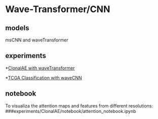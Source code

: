 # Wave-Transformer/CNN  

## models

msCNN and waveTransformer

## experiments

*[ClonalAE with waveTransformer](https://wandb.ai/genome_pretraining/WaveLSTM-ClonalAE/runs/1cn3jfmm?nw=nwusertonyu)

*[TCGA Classification with waveCNN](https://wandb.ai/genome_pretraining/WaveLSTM-clfTCGA/runs/19putmdc?nw=nwusertonyu)

## notebook

To visualiza the attention maps and features from different resolutions: ###experiments/ClonalAE/notebook/attention_notebook.ipynb
